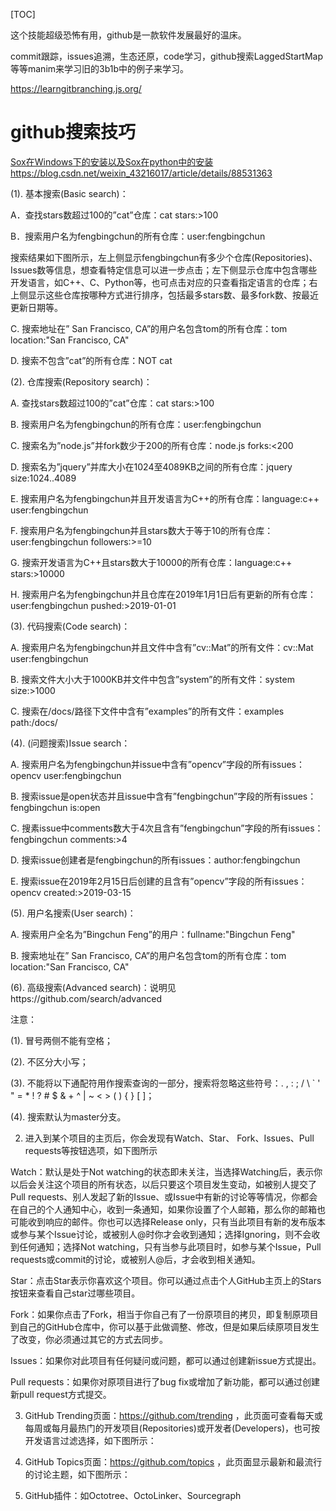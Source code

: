 [TOC]



这个技能超级恐怖有用，github是一款软件发展最好的温床。

commit跟踪，issues追溯，生态还原，code学习，github搜索LaggedStartMap等等manim来学习旧的3b1b中的例子来学习。


https://learngitbranching.js.org/




# github搜索技巧


[Sox在Windows下的安装以及Sox在python中的安装https://blog.csdn.net/weixin_43216017/article/details/88531363](https://blog.csdn.net/weixin_43216017/article/details/88531363)





(1). 基本搜索(Basic search)：

A．查找stars数超过100的”cat”仓库：cat stars:>100

B．搜索用户名为fengbingchun的所有仓库：user:fengbingchun

搜索结果如下图所示，左上侧显示fengbingchun有多少个仓库(Repositories)、Issues数等信息，想查看特定信息可以进一步点击；左下侧显示仓库中包含哪些开发语言，如C++、C、Python等，也可点击对应的只查看指定语言的仓库；右上侧显示这些仓库按哪种方式进行排序，包括最多stars数、最多fork数、按最近更新日期等。









C. 搜索地址在” San Francisco, CA”的用户名包含tom的所有仓库：tom location:"San Francisco, CA"

D. 搜索不包含”cat”的所有仓库：NOT cat

(2). 仓库搜索(Repository search)：

A. 查找stars数超过100的”cat”仓库：cat stars:>100

B. 搜索用户名为fengbingchun的所有仓库：user:fengbingchun

C. 搜索名为”node.js”并fork数少于200的所有仓库：node.js forks:<200

D. 搜索名为”jquery”并库大小在1024至4089KB之间的所有仓库：jquery size:1024..4089

E. 搜索用户名为fengbingchun并且开发语言为C++的所有仓库：language:c++ user:fengbingchun

F. 搜索用户名为fengbingchun并且stars数大于等于10的所有仓库：user:fengbingchun followers:>=10

G. 搜索开发语言为C++且stars数大于10000的所有仓库：language:c++ stars:>10000

H. 搜索用户名为fengbingchun并且仓库在2019年1月1日后有更新的所有仓库：user:fengbingchun pushed:>2019-01-01

(3). 代码搜索(Code search)：

A. 搜索用户名为fengbingchun并且文件中含有”cv::Mat”的所有文件：cv::Mat user:fengbingchun

B. 搜索文件大小大于1000KB并文件中包含”system”的所有文件：system size:>1000

C. 搜索在/docs/路径下文件中含有”examples”的所有文件：examples path:/docs/

(4). (问题搜索)Issue search：

A. 搜索用户名为fengbingchun并issue中含有”opencv”字段的所有issues：opencv user:fengbingchun

B. 搜索issue是open状态并且issue中含有”fengbingchun”字段的所有issues：fengbingchun is:open

C. 搜素issue中comments数大于4次且含有”fengbingchun”字段的所有issues：fengbingchun comments:>4

D. 搜索issue创建者是fengbingchun的所有issues：author:fengbingchun

E. 搜索issue在2019年2月15日后创建的且含有”opencv”字段的所有issues：opencv created:>2019-03-15

(5). 用户名搜索(User search)：

A. 搜索用户全名为”Bingchun Feng”的用户：fullname:"Bingchun Feng"

B. 搜索地址在” San Francisco, CA”的用户名包含tom的所有仓库：tom location:"San Francisco, CA"

(6). 高级搜索(Advanced search)：说明见https://github.com/search/advanced

注意：

(1). 冒号两侧不能有空格；

(2). 不区分大小写；

(3). 不能将以下通配符用作搜索查询的一部分，搜索将忽略这些符号：. , : ; / \ ` ' " = * ! ? # $ & + ^ | ~ < > ( ) { } [ ]；

(4). 搜索默认为master分支。

2. 进入到某个项目的主页后，你会发现有Watch、Star、 Fork、Issues、Pull requests等按钮选项，如下图所示


Watch：默认是处于Not watching的状态即未关注，当选择Watching后，表示你以后会关注这个项目的所有状态，以后只要这个项目发生变动，如被别人提交了Pull requests、别人发起了新的Issue、或Issue中有新的讨论等等情况，你都会在自己的个人通知中心，收到一条通知，如果你设置了个人邮箱，那么你的邮箱也可能收到响应的邮件。你也可以选择Release only，只有当此项目有新的发布版本或参与某个Issue讨论，或被别人@时你才会收到通知；选择Ignoring，则不会收到任何通知；选择Not watching，只有当参与此项目时，如参与某个Issue，Pull requests或commit的讨论，或被别人@后，才会收到相关通知。

Star：点击Star表示你喜欢这个项目。你可以通过点击个人GitHub主页上的Stars按钮来查看自己star过哪些项目。

Fork：如果你点击了Fork，相当于你自己有了一份原项目的拷贝，即复制原项目到自己的GitHub仓库中，你可以基于此做调整、修改，但是如果后续原项目发生了改变，你必须通过其它的方式去同步。

Issues：如果你对此项目有任何疑问或问题，都可以通过创建新issue方式提出。

Pull requests：如果你对原项目进行了bug fix或增加了新功能，都可以通过创建新pull request方式提交。

3. GitHub Trending页面：https://github.com/trending ，此页面可查看每天或每周或每月最热门的开发项目(Repositories)或开发者(Developers)，也可按开发语言过滤选择，如下图所示：

4. GitHub Topics页面：https://github.com/topics ，此页面显示最新和最流行的讨论主题，如下图所示：



5. GitHub插件：如Octotree、OctoLinker、Sourcegraph

 
















